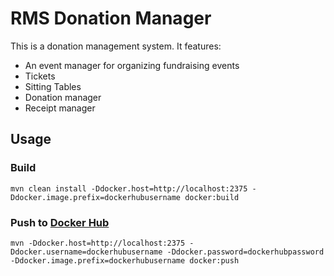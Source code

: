 # RMS Donation Manager
This is a donation management system. It features:
  * An event manager for organizing fundraising events
   * Tickets
   * Sitting Tables
  * Donation manager
  * Receipt manager

## Usage
### Build
`mvn clean install -Ddocker.host=http://localhost:2375 -Ddocker.image.prefix=dockerhubusername docker:build`

### Push to [Docker Hub](https://hub.docker.com)
`mvn -Ddocker.host=http://localhost:2375 -Ddocker.username=dockerhubusername -Ddocker.password=dockerhubpassword -Ddocker.image.prefix=dockerhubusername docker:push`
